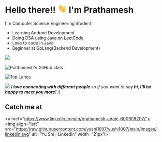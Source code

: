 # Hello there!! <img src="https://raw.githubusercontent.com/PrathameshAdate05/PrathameshAdate05/master/wave.gif" width="30px"> I'm Prathamesh 

I'm Computer Science Engineering Student

- Learning Android Development
- Doing DSA using Java on LeetCode
- Love to code in Java
- Beginner at GoLang(Backend Development)


![](https://komarev.com/ghpvc/?username=PrathameshAdate05&color=orange)

![Prathamesh's GitHub stats](https://github-readme-stats.vercel.app/api?username=PrathameshAdate05&show_icons=true&theme=tokyonight&count_private=true)

![Top Langs](https://github-readme-stats.vercel.app/api/top-langs/?username=PrathameshAdate05&layout=compact&theme=tokyonight)

<img src="https://media.giphy.com/media/LnQjpWaON8nhr21vNW/giphy.gif" width="60"> <em><b>I love connecting with different people</b> so if you want to say <b>hi, I'll be happy to meet you more!</b> :)</em>


## Catch me at
<a href=”https://www.linkedin.com/in/prathamesh-adate-600608207/"><img align=”left” src=”https://raw.githubusercontent.com/yushi1007/yushi1007/main/images/linkedin.svg" alt=”Yu Shi | LinkedIn” width=”21px”/></a>


<!--
**PrathameshAdate05/PrathameshAdate05** is a ✨ _special_ ✨ repository because its `README.md` (this file) appears on your GitHub profile.

Here are some ideas to get you started:

- 🔭 I’m currently working on ...
- 🌱 I’m currently learning ...
- 👯 I’m looking to collaborate on ...
- 🤔 I’m looking for help with ...
- 💬 Ask me about ...
- 📫 How to reach me: ...
- 😄 Pronouns: ...
- ⚡ Fun fact: ...
-->
